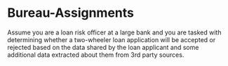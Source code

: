 # Bureau-Assignments

Assume you are a loan risk officer at a large bank and you are tasked with determining whether a two-wheeler loan application will be accepted or rejected based on the data shared by the loan applicant and some additional data extracted about them from 3rd party sources.
